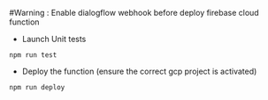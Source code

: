 #Warning :
Enable dialogflow webhook before deploy firebase cloud function

- Launch Unit tests

```
npm run test
```

- Deploy the function (ensure the correct gcp project is activated)

```
npm run deploy
```
